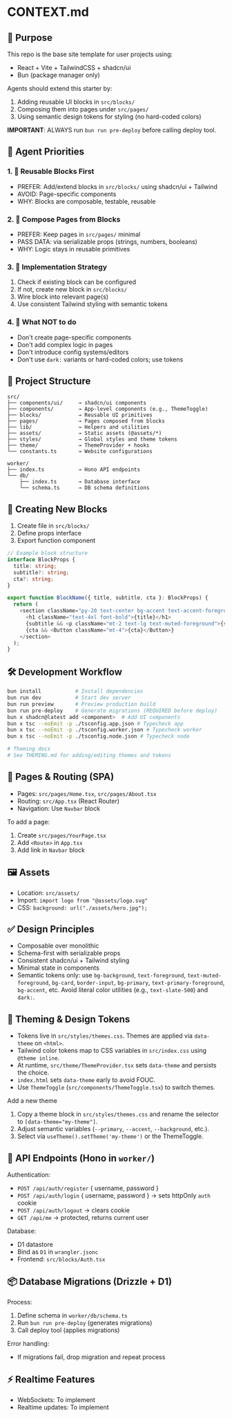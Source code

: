 # CONTEXT.md

## 🎯 Purpose

This repo is the base site template for user projects using:
- React + Vite + TailwindCSS + shadcn/ui
- Bun (package manager only)

Agents should extend this starter by:
1. Adding reusable UI blocks in `src/blocks/`
2. Composing them into pages under `src/pages/`
3. Using semantic design tokens for styling (no hard-coded colors)

**IMPORTANT**: ALWAYS run `bun run pre-deploy` before calling deploy tool.

## 🤖 Agent Priorities

### 1. 🧱 Reusable Blocks First
- PREFER: Add/extend blocks in `src/blocks/` using shadcn/ui + Tailwind
- AVOID: Page-specific components
- WHY: Blocks are composable, testable, reusable

### 2. 🧩 Compose Pages from Blocks
- PREFER: Keep pages in `src/pages/` minimal
- PASS DATA: via serializable props (strings, numbers, booleans)
- WHY: Logic stays in reusable primitives

### 3. 📝 Implementation Strategy
1. Check if existing block can be configured
2. If not, create new block in `src/blocks/`
3. Wire block into relevant page(s)
4. Use consistent Tailwind styling with semantic tokens

### 4. 🚫 What NOT to do
- Don't create page-specific components
- Don't add complex logic in pages
- Don't introduce config systems/editors
- Don't use `dark:` variants or hard-coded colors; use tokens

## 📂 Project Structure

```
src/
├── components/ui/     → shadcn/ui components
├── components/        → App-level components (e.g., ThemeToggle)
├── blocks/            → Reusable UI primitives
├── pages/             → Pages composed from blocks
├── lib/               → Helpers and utilities
├── assets/            → Static assets (@assets/*)
├── styles/            → Global styles and theme tokens
├── theme/             → ThemeProvider + hooks
└── constants.ts       → Website configurations

worker/
├── index.ts           → Hono API endpoints
└── db/
    ├── index.ts       → Database interface
    └── schema.ts      → DB schema definitions
```

## 🧱 Creating New Blocks

1. Create file in `src/blocks/`
2. Define props interface
3. Export function component

```typescript
// Example block structure
interface BlockProps {
  title: string;
  subtitle?: string;
  cta?: string;
}

export function BlockName({ title, subtitle, cta }: BlockProps) {
  return (
    <section className="py-20 text-center bg-accent text-accent-foreground">
      <h1 className="text-4xl font-bold">{title}</h1>
      {subtitle && <p className="mt-2 text-lg text-muted-foreground">{subtitle}</p>}
      {cta && <Button className="mt-4">{cta}</Button>}
    </section>
  );
}
```

## 🛠️ Development Workflow

```bash
bun install           # Install dependencies
bun run dev           # Start dev server
bun run preview       # Preview production build
bun run pre-deploy    # Generate migrations (REQUIRED before deploy)
bun x shadcn@latest add <component>  # Add UI components
bun x tsc --noEmit -p ./tsconfig.app.json # Typecheck app
bun x tsc --noEmit -p ./tsconfig.worker.json # Typecheck worker
bun x tsc --noEmit -p ./tsconfig.node.json # Typecheck node

# Theming docs
# See THEMING.md for adding/editing themes and tokens
```

## 🧭 Pages & Routing (SPA)

- Pages: `src/pages/Home.tsx`, `src/pages/About.tsx`
- Routing: `src/App.tsx` (React Router)
- Navigation: Use `Navbar` block

To add a page:
1. Create `src/pages/YourPage.tsx`
2. Add `<Route>` in `App.tsx`
3. Add link in `Navbar` block

## 🖼️ Assets

- Location: `src/assets/`
- Import: `import logo from "@assets/logo.svg"`
- CSS: `background: url("./assets/hero.jpg");`

## ✅ Design Principles

- Composable over monolithic
- Schema-first with serializable props
- Consistent shadcn/ui + Tailwind styling
- Minimal state in components
- Semantic tokens only: use `bg-background`, `text-foreground`, `text-muted-foreground`,
  `bg-card`, `border-input`, `bg-primary`, `text-primary-foreground`, `bg-accent`, etc.
  Avoid literal color utilities (e.g., `text-slate-500`) and `dark:`.

## 🎨 Theming & Design Tokens

- Tokens live in `src/styles/themes.css`. Themes are applied via `data-theme` on `<html>`.
- Tailwind color tokens map to CSS variables in `src/index.css` using `@theme inline`.
- At runtime, `src/theme/ThemeProvider.tsx` sets `data-theme` and persists the choice.
- `index.html` sets `data-theme` early to avoid FOUC.
- Use `ThemeToggle` (`src/components/ThemeToggle.tsx`) to switch themes.

Add a new theme

1. Copy a theme block in `src/styles/themes.css` and rename the selector to `[data-theme="my-theme"]`.
2. Adjust semantic variables (`--primary`, `--accent`, `--background`, etc.).
3. Select via `useTheme().setTheme('my-theme')` or the ThemeToggle.

## 🔌 API Endpoints (Hono in `worker/`)

Authentication:
- `POST /api/auth/register` { username, password }
- `POST /api/auth/login` { username, password } → sets httpOnly `auth` cookie
- `POST /api/auth/logout` → clears cookie
- `GET /api/me` → protected, returns current user

Database:
- D1 datastore
- Bind as `D1` in `wrangler.jsonc`
- Frontend: `src/blocks/Auth.tsx`

## 📦 Database Migrations (Drizzle + D1)

Process:
1. Define schema in `worker/db/schema.ts`
2. Run `bun run pre-deploy` (generates migrations)
3. Call deploy tool (applies migrations)

Error handling:
- If migrations fail, drop migration and repeat process

## ⚡ Realtime Features

- WebSockets: To implement
- Realtime updates: To implement
